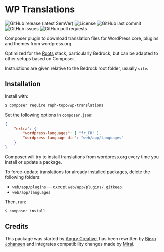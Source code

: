 # WP Translations

![GitHub release (latest SemVer)](https://img.shields.io/github/v/release/raph-topo/wp-translations?sort=semver)
![License](https://img.shields.io/github/license/raph-topo/wp-translations)
![GitHub last commit](https://img.shields.io/github/last-commit/raph-topo/wp-translations)
![GitHub issues](https://img.shields.io/github/issues/raph-topo/wp-translations)
![GitHub pull requests](https://img.shields.io/github/issues-pr/raph-topo/wp-translations)

Composer plugin to download translation files for WordPress core, plugins and themes from wordpress.org.

Optimized for the [Roots](https://roots.io/) stack, particularly Bedrock, but can be adapted to other setups based on Composer.

Instructions are given relative to the Bedrock root folder, usually `site`.

## Installation

Install with:
```bash
$ composer require raph-topo/wp-translations
```

Set the following options in `composer.json`:
```json
{
    "extra": {
        "wordpress-languages": [ "fr_FR" ],
        "wordpress-language-dir": "web/app/languages"
    }
}
```

Composer will try to install translations from wordpress.org every time you install or update a package.

To force-update translations for already installed packages, delete the following folders:
- `web/app/plugins` — except `web/app/plugins/.gitkeep`
- `web/app/languages`

Then, run:
```bash
$ composer install
```

## Credits

This package was started by [Angry Creative](https://github.com/Angrycreative/composer-plugin-language-update), has been rewritten by [Bjørn Johansen](https://github.com/bjornjohansen/wplang) and integrates compatibility changes made by [Mirai](https://github.com/mirai-wordpress/wplang).

